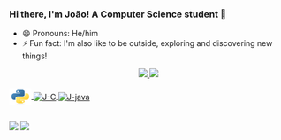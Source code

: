 ### Hi there, I'm João! A Computer Science student 👋
- 😄 Pronouns: He/him
- ⚡ Fun fact:  I'm also like to be outside, exploring and discovering new things!

<div align="center">
  <a href="https://github.com/jvdss3">
  <img height="160em" src="https://github-readme-stats.vercel.app/api?username=jvdss3&show_icons=true&theme=swift&include_all_commits=true&count_private=true"/>
  <img height="140em" src="https://github-readme-stats.vercel.app/api/top-langs/?username=jvdss3&layout=compact&langs_count=7&theme=swift"/>
</div>
<div style="display: inline_block"><br> 
   <img align="center" alt="J-python" height="30" width="40" src="https://raw.githubusercontent.com/devicons/devicon/master/icons/python/python-original.svg">
  <img align="center" alt="J-C" height="30" width="40" src="https://img.shields.io/badge/C-00599C?style=for-the-badge&logo=c&logoColor=white">
  <img align="center" alt="J-java" height="30" width="40" src="https://img.shields.io/badge/Java-ED8B00?style=for-the-badge&logo=java&logoColor=white">
</div>

  ##
  
 <div>
  <a href="https://instagram.com/jvdss3" target="_blank"><img src="https://img.shields.io/badge/-Instagram-%23E4405F?style=for-the-badge&logo=instagram&logoColor=white" target="_blank"></a>  
  <a href = "mailto:jvdss3@icloud.com"><img src="https://img.shields.io/badge/-Gmail-%23333?style=for-the-badge&logo=gmail&logoColor=white" target="_blank"></a>
 <div>
